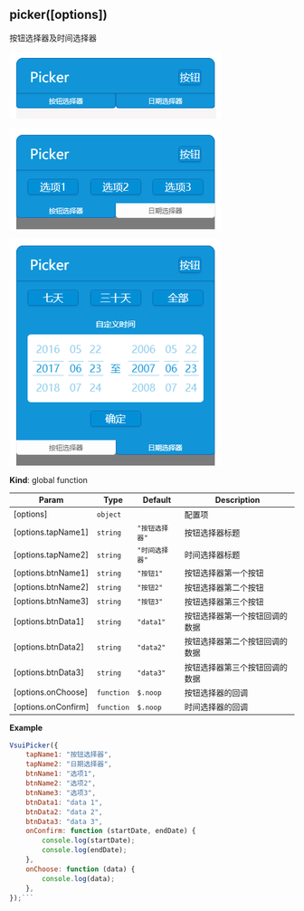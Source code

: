 ## picker([options])
按钮选择器及时间选择器

![](../image/picker.png)

![](../image/picker-button.png)

![](../image/picker-date.png)

**Kind**: global function

| Param | Type | Default | Description |
| --- | --- | --- | --- |
| [options] | <code>object</code> |  | 配置项 |
| [options.tapName1] | <code>string</code> | <code>"按钮选择器"</code> | 按钮选择器标题 |
| [options.tapName2] | <code>string</code> | <code>"时间选择器"</code> | 时间选择器标题 |
| [options.btnName1] | <code>string</code> | <code>"按钮1"</code> | 按钮选择器第一个按钮 |
| [options.btnName2] | <code>string</code> | <code>"按钮2"</code> | 按钮选择器第二个按钮 |
| [options.btnName3] | <code>string</code> | <code>"按钮3"</code> | 按钮选择器第三个按钮 |
| [options.btnData1] | <code>string</code> | <code>"data1"</code> | 按钮选择器第一个按钮回调的数据 |
| [options.btnData2] | <code>string</code> | <code>"data2"</code> | 按钮选择器第二个按钮回调的数据 |
| [options.btnData3] | <code>string</code> | <code>"data3"</code> | 按钮选择器第三个按钮回调的数据 |
| [options.onChoose] | <code>function</code> | <code>$.noop</code> | 按钮选择器的回调 |
| [options.onConfirm] | <code>function</code> | <code>$.noop</code> | 时间选择器的回调 |

**Example**  
```js
VsuiPicker({
    tapName1: "按钮选择器",
    tapName2: "日期选择器",
    btnName1: "选项1",
    btnName2: "选项2",
    btnName3: "选项3",
    btnData1: "data 1",
    btnData2: "data 2",
    btnData3: "data 3",
    onConfirm: function (startDate, endDate) {
        console.log(startDate);
        console.log(endDate);
    },
    onChoose: function (data) {
        console.log(data);
    },
});```
